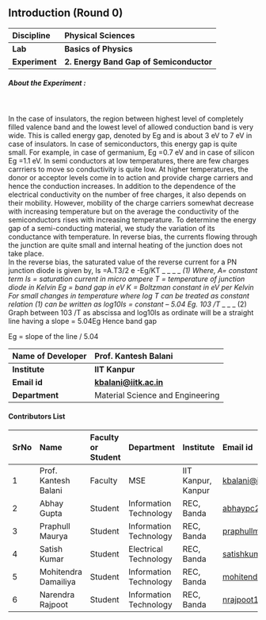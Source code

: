 ## Introduction (Round 0)

<b>Discipline | <b>Physical Sciences
:--|:--|
<b> Lab | <b> Basics of Physics
<b> Experiment|     <b> 2. Energy Band Gap of Semiconductor

<h5> About the Experiment : </h5> <br>

In the case of insulators, the region between highest level of completely filled valence band and the lowest level of allowed conduction band is very wide. This is called energy gap, denoted by Eg and is about 3 eV to 7 eV in case of insulators. In case of semiconductors, this energy gap is quite small. For example, in case of germanium, Eg =0.7 eV and in case of silicon Eg =1.1 eV. In semi conductors at low temperatures, there are few charges carrriers to move so conductivity is quite low. At higher temperatures, the donor or acceptor levels come in to action and provide charge carriers and hence the conduction increases. In addition to the dependence of the electrical conductivity on the number of free charges, it also depends on their mobility. However, mobility of the charge carriers somewhat decrease with increasing temperature but on the average the conductivity of the semiconductors rises with increasing temperature. To determine the energy gap of a semi-conducting material, we study the variation of its conductance with temperature. In reverse bias, the currents flowing through the junction are quite small and internal heating of the junction does not take place.  
In the reverse bias, the saturated value of the reverse current for a PN junction diode is given by,
Is =A.T3/2 e -Eg/KT _ _ _ _ _(1) 
Where, 
A= constant term
Is = saturation current in micro ampere 
T = temperature of junction diode in Kelvin 
Eg = band gap in eV 
K = Boltzman constant in eV per Kelvin 
For small changes in temperature where log T can be treated as constant relation (1) can be written as 
log10Is = constant – 5.04 Eg. 103 /T_ _ _ _ (2)
Graph between 103 /T as abscissa and log10Is as ordinate will be a straight line having a slope = 5.04Eg 
Hence band gap 

Eg = slope of the line / 5.04 


<b>Name of Developer | <b> Prof. Kantesh Balani
:--|:--|
<b> Institute | <b> IIT Kanpur
<b> Email id|     <b> kbalani@iitk.ac.in
<b> Department | Material Science and Engineering

#### Contributors List

SrNo | Name | Faculty or Student | Department| Institute | Email id
:--|:--|:--|:--|:--|:--|
1 | Prof. Kantesh Balani | Faculty | MSE | IIT Kanpur, Kanpur | kbalani@iitk.ac.in
2 | Abhay Gupta | Student | Information Technology | REC, Banda |abhaypc26@gmail.com
3 | Praphull Maurya | Student | Information Technology | REC, Banda |praphullmaurya123@gmail.com
4 | Satish Kumar | Student | Electrical Technology | REC, Banda |satishkumar7991@gmail.com
5 | Mohitendra Damailiya | Student | Information Technology | REC, Banda |mohitendra.mpsd@gmail.com
6 | Narendra Rajpoot | Student | Information Technology | REC, Banda |nrajpoot1146@gmail.com

